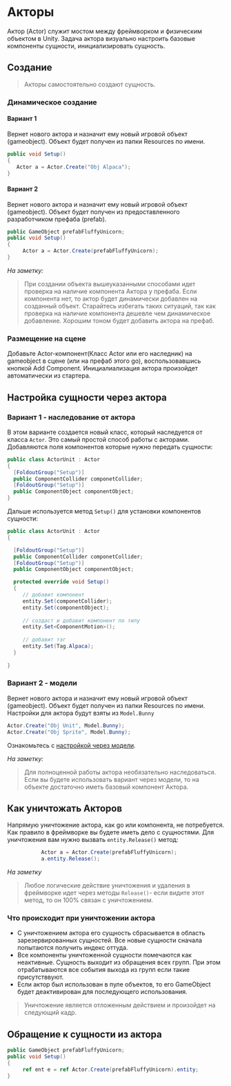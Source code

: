 # Акторы
Актор (Actor) служит мостом между фреймворком и физическим объектом в Unity. Задача актора визуально настроить базовые компоненты сущности, инициализировать сущность. 

## Создание

> Акторы самостоятельно создают сущность.

### Динамическое создание  

#### Вариант 1
Вернет нового актора и назначит ему новый игровой объект (gameobject). Объект будет получен из папки Resources по имени.
```csharp
public void Setup()
{
   Actor a = Actor.Create("Obj Alpaca");
}
```
#### Вариант 2
Вернет нового актора и назначит ему новый игровой объект (gameobject). Объект будет получен из предоставленного разработчиком префаба (prefab).
```csharp
public GameObject prefabFluffyUnicorn;
public void Setup()
{    
     Actor a = Actor.Create(prefabFluffyUnicorn);
}
```

_На заметку:_  
> При создании объекта вышеуказанными способами идет проверка на наличие компонента Актора у префаба. Если компонента нет, то актор будет динамически добавлен на созданный объект. Старайтесь избегать таких ситуаций, так как проверка на наличие компонента дешевле чем динамическое добавление. Хорошим тоном будет добавить актора на префаб.

### Размещение на сцене  

Добавьте Actor-компонент(Класс Actor или его наследник) на gameobject в сцене (или на префаб этого go), воспользовавшись кнопкой Add Component.  Инициалиализация актора произойдет автоматически из стартера.

## Настройка сущности через актора

### Вариант 1 - наследование от актора
В этом варианте создается новый класс, который наследуется от класса `Actor`. Это самый простой способ работы с акторами. Добавляются поля компонентов которые нужно передать сущности:

```csharp
public class ActorUnit : Actor
{
  [FoldoutGroup("Setup")]
  public ComponentCollider componetCollider;
  [FoldoutGroup("Setup")]
  public ComponentObject componentObject;
}
```

Дальше используется метод `Setup()` для установки компонентов сущности:

```csharp
public class ActorUnit : Actor
{

  [FoldoutGroup("Setup")]
  public ComponentCollider componetCollider;
  [FoldoutGroup("Setup")]
  public ComponentObject componentObject;

  protected override void Setup()
  {
     // добавит компонент
     entity.Set(componetCollider);
     entity.Set(componentObject);
    
     // создаст и добавит компонент по типу
     entity.Set<ComponentMotion>();
    
     // добавит тэг
     entity.Set(Tag.Alpaca);
  }
 
}
```

### Вариант 2 - модели

Вернет нового актора и назначит ему новый игровой объект (gameobject). Объект будет получен из папки Resources по имени.
Настройки для актора будут взяты из `Model.Bunny`
```csharp
Actor.Create("Obj Unit", Model.Bunny);
Actor.Create("Obj Sprite", Model.Bunny);
```
Ознакомьтесь с [настройкой через модели](https://github.com/dimmpixeye/ecs/wiki/(RU)-Models).

_На заметку:_  
> Для полноценной работы актора необязательно наследоваться. Если вы будете использовать вариант через модели, то на объекте достаточно иметь базовый компонент Актора.
 
## Как уничтожать Акторов
Напрямую уничтожение актора, как go или компонента, не потребуется. Как правило в фреймворке вы будете иметь дело с сущностями. Для уничтожения вам нужно вызвать `entity.Release()` метод:  

```csharp
           Actor a = Actor.Create(prefabFluffyUnicorn);
           a.entity.Release();
```

_На заметку_
> Любое логические действие уничтожения и удаления в фреймворке идет через методы `Release()`- если видите этот метод, то он 100% связан с уничтожением.

### Что происходит при уничтожении актора

* С уничтожением актора его сущность сбрасывается в область зарезервированных сущностей. Все новые сущности сначала попытаются получить индекс оттуда.
* Все компоненты уничтоженной сущности помечаются как неактивные. Сущность выходит из обращения всех групп. При этом отрабатываются все события выхода из групп если такие присутстввуют. 
* Если актор был использован в пуле объектов, то его GameObject будет деактивирован для последующего использования. 

> Уничтожение является отложенным действием и произойдет на следующий кадр.


## Обращение к сущности из актора

```csharp
public GameObject prefabFluffyUnicorn;
public void Setup()
{    
     ref ent e = ref Actor.Create(prefabFluffyUnicorn).entity;
}
```

